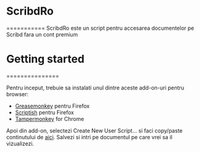 # ScribdRo
===========
ScribdRo este un script pentru accesarea documentelor pe Scribd fara un cont premium


# Getting started
===============

Pentru inceput, trebuie sa instalati unul dintre aceste add-on-uri pentru browser:

* <a href="https://addons.mozilla.org/en-US/firefox/addon/greasemonkey/">Greasemonkey</a> pentru Firefox
* <a href="https://addons.mozilla.org/en-US/firefox/addon/scriptish/">Scriptish</a> pentru Firefox
* <a href="https://chrome.google.com/webstore/detail/tampermonkey/dhdgffkkebhmkfjojejmpbldmpobfkfo?hl=en-US">Tampermonkey</a> for Chrome

Apoi din add-on, selectezi Create New User Script... si faci copy/paste continutului de <a href="https://github.com/tudorcoman/ScribdRo/blob/master/scribdcomunblurer.user.js">aici</a>. Salvezi si intri pe documentul pe care vrei sa il vizualizezi.
